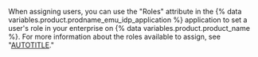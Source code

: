 When assigning users, you can use the "Roles" attribute in the {% data variables.product.prodname_emu_idp_application %} application to set a user's role in your enterprise on {% data variables.product.product_name %}. For more information about the roles available to assign, see "[AUTOTITLE](/admin/user-management/managing-users-in-your-enterprise/roles-in-an-enterprise)."
